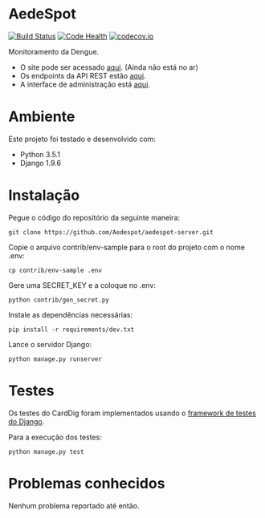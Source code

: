 AedeSpot
========
[![Build Status](https://travis-ci.org/Aedespot/aedespot-server.svg?branch=master)](https://travis-ci.org/Aedespot/aedespot-server)
[![Code Health](https://landscape.io/github/Aedespot/aedespot-server/master/landscape.svg?style=flat)](https://landscape.io/github/Aedespot/aedespot-server/master)
[![codecov.io](https://codecov.io/github/Aedespot/aedespot-server/coverage.svg?branch=master)](https://codecov.io/github/Aedespot/aedespot-server?branch=master)

Monitoramento da Dengue.

* O site pode ser acessado [aqui](http://aedespot.com.br/). (Ainda não está no ar)
* Os endpoints da API REST estão [aqui](http://aedespot.com.br/api/).
* A interface de administração está [aqui](http://aedespot.com.br/admin/).

Ambiente
========

Este projeto foi testado e desenvolvido com:
* Python 3.5.1
* Django 1.9.6

Instalação
==========

Pegue o código do repositório da seguinte maneira:

    git clone https://github.com/Aedespot/aedespot-server.git

Copie o arquivo contrib/env-sample para o root do projeto com o nome .env:

    cp contrib/env-sample .env

Gere uma SECRET_KEY e a coloque no .env:

    python contrib/gen_secret.py

Instale as dependências necessárias:

    pip install -r requirements/dev.txt

Lance o servidor Django:

    python manage.py runserver

Testes
======

Os testes do CardDig foram implementados usando o
[framework de testes do Django](https://docs.djangoproject.com/en/1.9/topics/testing/overview/).

Para a execução dos testes:

    python manage.py test

Problemas conhecidos
====================

Nenhum problema reportado até então.